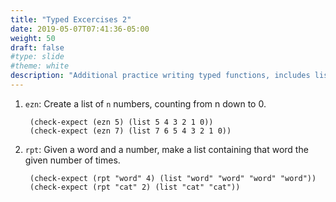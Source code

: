 ```yaml
---
title: "Typed Excercises 2"
date: 2019-05-07T07:41:36-05:00
weight: 50
draft: false
#type: slide
#theme: white
description: "Additional practice writing typed functions, includes lists and recursion."
---
```


1. `ezn`: Create a list of `n` numbers, counting from n down to 0.

        (check-expect (ezn 5) (list 5 4 3 2 1 0))
        (check-expect (ezn 7) (list 7 6 5 4 3 2 1 0))
        
2. `rpt`: Given a word and a number, make a list containing that word
   the given number of times.
   
        (check-expect (rpt "word" 4) (list "word" "word" "word" "word"))
        (check-expect (rpt "cat" 2) (list "cat" "cat"))
        
